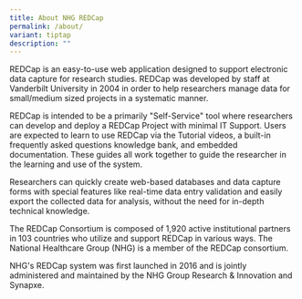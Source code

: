 ```yaml
---
title: About NHG REDCap
permalink: /about/
variant: tiptap
description: ""
---
```

<p>REDCap is an easy-to-use web application designed to support electronic
data capture for research studies. REDCap was developed by staff at Vanderbilt
University in 2004 in order to help researchers manage data for small/medium
sized projects in a systematic manner.</p>
<p>REDCap is intended to be a primarily "Self-Service" tool where researchers
can develop and deploy a REDCap Project with minimal IT Support. Users
are expected to learn to use REDCap via the Tutorial videos, a built-in
frequently asked questions knowledge bank, and embedded documentation.
These guides all work together to guide the researcher in the learning
and use of the system.</p>
<p>Researchers can quickly create web-based databases and data capture forms
with special features like real-time data entry validation and easily export
the collected data for analysis, without the need for in-depth technical
knowledge.</p>
<p>The REDCap Consortium is composed of 1,920 active institutional partners
in 103 countries who utilize and support REDCap in various ways. The National
Healthcare Group (NHG) is a member of the REDCap consortium.</p>
<p>NHG's REDCap system was first launched in 2016 and is jointly administered
and maintained by the NHG Group Research &amp; Innovation and Synapxe.</p>